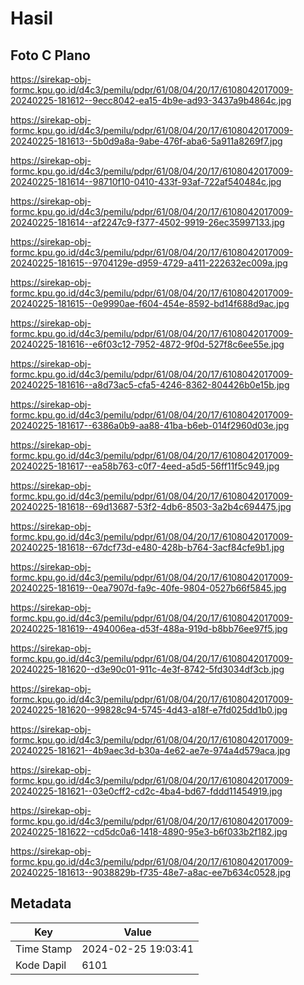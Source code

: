 # Hasil

## Foto C Plano

https://sirekap-obj-formc.kpu.go.id/d4c3/pemilu/pdpr/61/08/04/20/17/6108042017009-20240225-181612--9ecc8042-ea15-4b9e-ad93-3437a9b4864c.jpg

https://sirekap-obj-formc.kpu.go.id/d4c3/pemilu/pdpr/61/08/04/20/17/6108042017009-20240225-181613--5b0d9a8a-9abe-476f-aba6-5a911a8269f7.jpg

https://sirekap-obj-formc.kpu.go.id/d4c3/pemilu/pdpr/61/08/04/20/17/6108042017009-20240225-181614--98710f10-0410-433f-93af-722af540484c.jpg

https://sirekap-obj-formc.kpu.go.id/d4c3/pemilu/pdpr/61/08/04/20/17/6108042017009-20240225-181614--af2247c9-f377-4502-9919-26ec35997133.jpg

https://sirekap-obj-formc.kpu.go.id/d4c3/pemilu/pdpr/61/08/04/20/17/6108042017009-20240225-181615--9704129e-d959-4729-a411-222632ec009a.jpg

https://sirekap-obj-formc.kpu.go.id/d4c3/pemilu/pdpr/61/08/04/20/17/6108042017009-20240225-181615--0e9990ae-f604-454e-8592-bd14f688d9ac.jpg

https://sirekap-obj-formc.kpu.go.id/d4c3/pemilu/pdpr/61/08/04/20/17/6108042017009-20240225-181616--e6f03c12-7952-4872-9f0d-527f8c6ee55e.jpg

https://sirekap-obj-formc.kpu.go.id/d4c3/pemilu/pdpr/61/08/04/20/17/6108042017009-20240225-181616--a8d73ac5-cfa5-4246-8362-804426b0e15b.jpg

https://sirekap-obj-formc.kpu.go.id/d4c3/pemilu/pdpr/61/08/04/20/17/6108042017009-20240225-181617--6386a0b9-aa88-41ba-b6eb-014f2960d03e.jpg

https://sirekap-obj-formc.kpu.go.id/d4c3/pemilu/pdpr/61/08/04/20/17/6108042017009-20240225-181617--ea58b763-c0f7-4eed-a5d5-56ff11f5c949.jpg

https://sirekap-obj-formc.kpu.go.id/d4c3/pemilu/pdpr/61/08/04/20/17/6108042017009-20240225-181618--69d13687-53f2-4db6-8503-3a2b4c694475.jpg

https://sirekap-obj-formc.kpu.go.id/d4c3/pemilu/pdpr/61/08/04/20/17/6108042017009-20240225-181618--67dcf73d-e480-428b-b764-3acf84cfe9b1.jpg

https://sirekap-obj-formc.kpu.go.id/d4c3/pemilu/pdpr/61/08/04/20/17/6108042017009-20240225-181619--0ea7907d-fa9c-40fe-9804-0527b66f5845.jpg

https://sirekap-obj-formc.kpu.go.id/d4c3/pemilu/pdpr/61/08/04/20/17/6108042017009-20240225-181619--494006ea-d53f-488a-919d-b8bb76ee97f5.jpg

https://sirekap-obj-formc.kpu.go.id/d4c3/pemilu/pdpr/61/08/04/20/17/6108042017009-20240225-181620--d3e90c01-911c-4e3f-8742-5fd3034df3cb.jpg

https://sirekap-obj-formc.kpu.go.id/d4c3/pemilu/pdpr/61/08/04/20/17/6108042017009-20240225-181620--99828c94-5745-4d43-a18f-e7fd025dd1b0.jpg

https://sirekap-obj-formc.kpu.go.id/d4c3/pemilu/pdpr/61/08/04/20/17/6108042017009-20240225-181621--4b9aec3d-b30a-4e62-ae7e-974a4d579aca.jpg

https://sirekap-obj-formc.kpu.go.id/d4c3/pemilu/pdpr/61/08/04/20/17/6108042017009-20240225-181621--03e0cff2-cd2c-4ba4-bd67-fddd11454919.jpg

https://sirekap-obj-formc.kpu.go.id/d4c3/pemilu/pdpr/61/08/04/20/17/6108042017009-20240225-181622--cd5dc0a6-1418-4890-95e3-b6f033b2f182.jpg

https://sirekap-obj-formc.kpu.go.id/d4c3/pemilu/pdpr/61/08/04/20/17/6108042017009-20240225-181613--9038829b-f735-48e7-a8ac-ee7b634c0528.jpg


## Metadata

| Key        | Value               |
| ---------- | ------------------- |
| Time Stamp | 2024-02-25 19:03:41 |
| Kode Dapil | 6101                |



